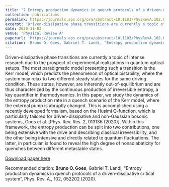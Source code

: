 ```yaml
---
title: "7 Entropy production dynamics in quench protocols of a driven-dissipative critical system"
collection: publications
permalink: https://journals.aps.org/pra/abstract/10.1103/PhysRevA.102.052202
excerpt: 'Driven-dissipative phase transitions are currently a topic of intense research due to the prospect of experimental realizations in quantum optical setups. The most paradigmatic model presenting such a transition is the Kerr model, which predicts the phenomenon of optical bistability, where the system may relax to two different steady states for the same driving condition. These states, however, are inherently out-of-equilibrium and are thus characterized by the continuous production of irreversible entropy, a key quantifier in thermodynamics. In this paper, we study the dynamics of the entropy production rate in a quench scenario of the Kerr model, where the external pump is abruptly changed. This is accomplished using a recently developed formalism, based on the Husimi Q-function, which is particularly tailored for driven-dissipative and non-Gaussian bosonic systems, Goes et al. [Phys. Rev. Res. 2, 013136 (2020)]. Within this framework, the entropy production can be split into two contributions, one being extensive with the drive and describing classical irreversibility, and the other being intensive and directly related to quantum fluctuations. The latter, in particular, is found to reveal the high degree of nonadiabaticity for quenches between different metastable states.'
date: 2020-11-03
venue: 'Physical Review A'
paperurl: 'https://journals.aps.org/pra/abstract/10.1103/PhysRevA.102.052202'
citation: 'Bruno O. Goes, Gabriel T. Landi, “Entropy production dynamics in quench protocols of a driven-dissipative critical system”, Phys. Rev. A., 102, 052202 (2020).'
---
```

Driven-dissipative phase transitions are currently a topic of intense research due to the prospect of experimental realizations in quantum optical setups. The most paradigmatic model presenting such a transition is the Kerr model, which predicts the phenomenon of optical bistability, where the system may relax to two different steady states for the same driving condition. These states, however, are inherently out-of-equilibrium and are thus characterized by the continuous production of irreversible entropy, a key quantifier in thermodynamics. In this paper, we study the dynamics of the entropy production rate in a quench scenario of the Kerr model, where the external pump is abruptly changed. This is accomplished using a recently developed formalism, based on the Husimi Q-function, which is particularly tailored for driven-dissipative and non-Gaussian bosonic systems, Goes et al. [Phys. Rev. Res. 2, 013136 (2020)]. Within this framework, the entropy production can be split into two contributions, one being extensive with the drive and describing classical irreversibility, and the other being intensive and directly related to quantum fluctuations. The latter, in particular, is found to reveal the high degree of nonadiabaticity for quenches between different metastable states.

[Download paper here](https://journals.aps.org/pra/abstract/10.1103/PhysRevA.102.052202)

Recommended citation: **Bruno O. Goes**, Gabriel T. Landi, “Entropy production dynamics in quench protocols of a driven-dissipative critical system”, Phys. Rev. A., 102, 052202 (2020).
